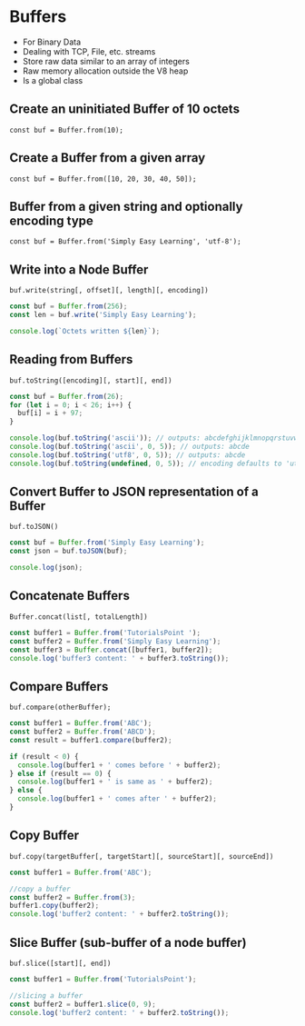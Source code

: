 # Buffers

- For Binary Data
- Dealing with TCP, File, etc. streams
- Store raw data similar to an array of integers
- Raw memory allocation outside the V8 heap
- Is a global class

## Create an uninitiated Buffer of 10 octets

`const buf = Buffer.from(10);`

## Create a Buffer from a given array

`const buf = Buffer.from([10, 20, 30, 40, 50]);`

## Buffer from a given string and optionally encoding type

`const buf = Buffer.from('Simply Easy Learning', 'utf-8');`

## Write into a Node Buffer

`buf.write(string[, offset][, length][, encoding])`

```javascript
const buf = Buffer.from(256);
const len = buf.write('Simply Easy Learning');

console.log(`Octets written ${len}`);
```

## Reading from Buffers

`buf.toString([encoding][, start][, end])`

```javascript
const buf = Buffer.from(26);
for (let i = 0; i < 26; i++) {
  buf[i] = i + 97;
}

console.log(buf.toString('ascii')); // outputs: abcdefghijklmnopqrstuvwxyz
console.log(buf.toString('ascii', 0, 5)); // outputs: abcde
console.log(buf.toString('utf8', 0, 5)); // outputs: abcde
console.log(buf.toString(undefined, 0, 5)); // encoding defaults to 'utf8', outputs abcde
```

## Convert Buffer to JSON representation of a Buffer

`buf.toJSON()`

```javascript
const buf = Buffer.from('Simply Easy Learning');
const json = buf.toJSON(buf);

console.log(json);
```

## Concatenate Buffers

`Buffer.concat(list[, totalLength])`

```javascript
const buffer1 = Buffer.from('TutorialsPoint ');
const buffer2 = Buffer.from('Simply Easy Learning');
const buffer3 = Buffer.concat([buffer1, buffer2]);
console.log('buffer3 content: ' + buffer3.toString());
```

## Compare Buffers

`buf.compare(otherBuffer);`

```javascript
const buffer1 = Buffer.from('ABC');
const buffer2 = Buffer.from('ABCD');
const result = buffer1.compare(buffer2);

if (result < 0) {
  console.log(buffer1 + ' comes before ' + buffer2);
} else if (result == 0) {
  console.log(buffer1 + ' is same as ' + buffer2);
} else {
  console.log(buffer1 + ' comes after ' + buffer2);
}
```

## Copy Buffer

`buf.copy(targetBuffer[, targetStart][, sourceStart][, sourceEnd])`

```javascript
const buffer1 = Buffer.from('ABC');

//copy a buffer
const buffer2 = Buffer.from(3);
buffer1.copy(buffer2);
console.log('buffer2 content: ' + buffer2.toString());
```

## Slice Buffer (sub-buffer of a node buffer)

`buf.slice([start][, end])`

```javascript
const buffer1 = Buffer.from('TutorialsPoint');

//slicing a buffer
const buffer2 = buffer1.slice(0, 9);
console.log('buffer2 content: ' + buffer2.toString());
```
